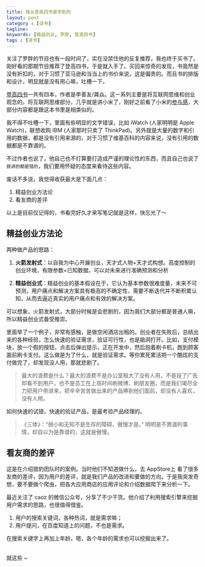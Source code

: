 ```yaml
---
title: 我从登高四书里学到的
layout: post
category : [读书]
tagline: 
keywords: [精益创业, 罗胖, 登高四书]
tags : [读书]
---
```


关注了罗胖的节目也有一段时间了，实在没禁住他的反复推荐，我也终于买书了。刚好看的那期节目推荐了登高四书，于是就入手了。买回来惊奇的发现，书竟然是没有折扣的，对于习惯了亚马逊和当当上的书价来说，这是偏贵的。而且书的排版和设计，明显就是没有用心嘛，吐槽一下。

[登高四书](https://book.douban.com/subject/26349459/ "")一共有四本，作者是李善友/龚焱。这一系列主要是将互联网思维和创业观念的。将互联网思维部分，几乎就是讲小米了，刚好之前看了小米的[参与感](https://book.douban.com/subject/25942507/ "")，大部分内容都是跟这本书里是相类似的。

我不得不吐槽一下，里面有些明显的文字错误，比如 iWatch (人家明明是 Apple Watch)，联想收购 IBM (人家那时只卖了 ThinkPad)。另外就是大量的数字和引用的数据，都是没有引用来源的，对于习惯了维基百科的内容来说，没有引用的数据都是不靠谱的。

不过作者也说了，他自己也不打算要打造成严谨的理论性的东西，而且自己也说了`我讲的都是错的`，我们要用怀疑的态度来看待这些内容。

废话不多说，我觉得收获最大是下面几点：

1. 精益创业方法论
2. 看友商的差评

以上是目前仅记得的，书看完好久才来写笔记就是这样，快忘光了～


## 精益创业方法论

两种做产品的思路：

1. **火箭发射式**：以自我为中心开展创业，天才式人物+天才式构想。高度控制的创业环境，有限参数+已知数据，可以对未来进行准确预测和分析

2. **精益创业式**：精益创业的基本假设在于，它认为基本参数很难度量，未来不可预测，用户痛点和解决方案具有极高的不确定性，需要不断迭代并不断积累认知，从而去逼近真实的用户痛点和有效的解决方案。

可以想象，火箭发射式，大部分时候是会悲剧的，因为我们大部分都是普通人嘛，所以精益创业式备受推崇。

里面举了一个例子，非常有感触，是做空闲酒店出租的。创业者在失败后，总结出来的各种经验，怎么快速的验证需求，验证可行性，也是脑洞打开。比如，支付模块，放一个假的按钮，点击后弹出提示，正在开发中，然后抱着刷卡机，跑到顾客面前刷卡支付。这么做是为了什么，就是验证需求。等你累死累活把一个酷炫的支付做完了，却发现没人用，那就悲剧了。

> 最大的浪费是什么？最大的浪费不是办公室租大了没有人用，不是投了广告却看不到用户，也不是员工在上班时间刷微博、刷朋友圈，而是我们竭尽全力把用户带进来，把辛辛苦苦做出来的产品捧到他们面前，却没有人喜欢，没有人用。

如何快速的试错，快速的验证产品，是最考验产品经理的。

>《三体》：“弱小和无知不是生存的障碍，傲慢才是。” 明明是不靠谱的事情，却自以为是靠谱的，这就是傲慢。

## 看友商的差评

这是在介绍猎豹团队时的案例。当时他们不知道做什么，去 AppStore上 看了很多友商的差评，因为用户的差评，就是我们产品的改进和要做的方向。于是我突发奇想，要不要做个爬虫，把各大应用商店的应用评论和介绍数据爬下来分析一下。

最近关注了 caoz 的微信公众号，分享了不少干货。他介绍了利用搜索引擎来挖掘用户需求的思路，也很值得借鉴。

1. 用户的搜索关键词，各种热词，就是需求嘛；
2. 用户提问，在百度知道上的问题，不也是需求。

在搜索关键字上再加上年龄，嗯，各个年龄的需求也可以挖掘出来了。

<br>
就这些 ~